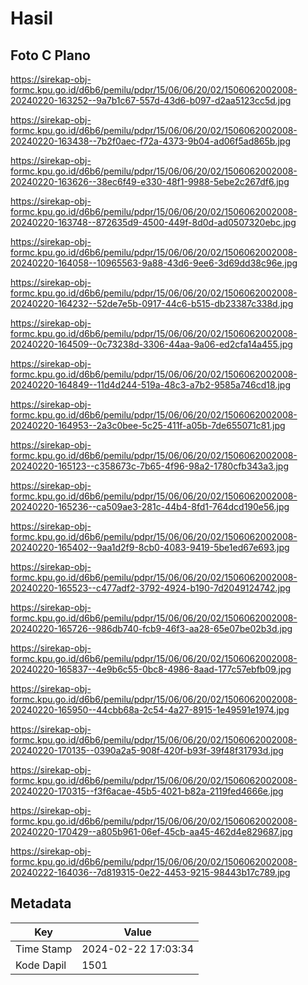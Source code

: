 # Hasil

## Foto C Plano

https://sirekap-obj-formc.kpu.go.id/d6b6/pemilu/pdpr/15/06/06/20/02/1506062002008-20240220-163252--9a7b1c67-557d-43d6-b097-d2aa5123cc5d.jpg

https://sirekap-obj-formc.kpu.go.id/d6b6/pemilu/pdpr/15/06/06/20/02/1506062002008-20240220-163438--7b2f0aec-f72a-4373-9b04-ad06f5ad865b.jpg

https://sirekap-obj-formc.kpu.go.id/d6b6/pemilu/pdpr/15/06/06/20/02/1506062002008-20240220-163626--38ec6f49-e330-48f1-9988-5ebe2c267df6.jpg

https://sirekap-obj-formc.kpu.go.id/d6b6/pemilu/pdpr/15/06/06/20/02/1506062002008-20240220-163748--872635d9-4500-449f-8d0d-ad0507320ebc.jpg

https://sirekap-obj-formc.kpu.go.id/d6b6/pemilu/pdpr/15/06/06/20/02/1506062002008-20240220-164058--10965563-9a88-43d6-9ee6-3d69dd38c96e.jpg

https://sirekap-obj-formc.kpu.go.id/d6b6/pemilu/pdpr/15/06/06/20/02/1506062002008-20240220-164232--52de7e5b-0917-44c6-b515-db23387c338d.jpg

https://sirekap-obj-formc.kpu.go.id/d6b6/pemilu/pdpr/15/06/06/20/02/1506062002008-20240220-164509--0c73238d-3306-44aa-9a06-ed2cfa14a455.jpg

https://sirekap-obj-formc.kpu.go.id/d6b6/pemilu/pdpr/15/06/06/20/02/1506062002008-20240220-164849--11d4d244-519a-48c3-a7b2-9585a746cd18.jpg

https://sirekap-obj-formc.kpu.go.id/d6b6/pemilu/pdpr/15/06/06/20/02/1506062002008-20240220-164953--2a3c0bee-5c25-411f-a05b-7de655071c81.jpg

https://sirekap-obj-formc.kpu.go.id/d6b6/pemilu/pdpr/15/06/06/20/02/1506062002008-20240220-165123--c358673c-7b65-4f96-98a2-1780cfb343a3.jpg

https://sirekap-obj-formc.kpu.go.id/d6b6/pemilu/pdpr/15/06/06/20/02/1506062002008-20240220-165236--ca509ae3-281c-44b4-8fd1-764dcd190e56.jpg

https://sirekap-obj-formc.kpu.go.id/d6b6/pemilu/pdpr/15/06/06/20/02/1506062002008-20240220-165402--9aa1d2f9-8cb0-4083-9419-5be1ed67e693.jpg

https://sirekap-obj-formc.kpu.go.id/d6b6/pemilu/pdpr/15/06/06/20/02/1506062002008-20240220-165523--c477adf2-3792-4924-b190-7d2049124742.jpg

https://sirekap-obj-formc.kpu.go.id/d6b6/pemilu/pdpr/15/06/06/20/02/1506062002008-20240220-165726--986db740-fcb9-46f3-aa28-65e07be02b3d.jpg

https://sirekap-obj-formc.kpu.go.id/d6b6/pemilu/pdpr/15/06/06/20/02/1506062002008-20240220-165837--4e9b6c55-0bc8-4986-8aad-177c57ebfb09.jpg

https://sirekap-obj-formc.kpu.go.id/d6b6/pemilu/pdpr/15/06/06/20/02/1506062002008-20240220-165950--44cbb68a-2c54-4a27-8915-1e49591e1974.jpg

https://sirekap-obj-formc.kpu.go.id/d6b6/pemilu/pdpr/15/06/06/20/02/1506062002008-20240220-170135--0390a2a5-908f-420f-b93f-39f48f31793d.jpg

https://sirekap-obj-formc.kpu.go.id/d6b6/pemilu/pdpr/15/06/06/20/02/1506062002008-20240220-170315--f3f6acae-45b5-4021-b82a-2119fed4666e.jpg

https://sirekap-obj-formc.kpu.go.id/d6b6/pemilu/pdpr/15/06/06/20/02/1506062002008-20240220-170429--a805b961-06ef-45cb-aa45-462d4e829687.jpg

https://sirekap-obj-formc.kpu.go.id/d6b6/pemilu/pdpr/15/06/06/20/02/1506062002008-20240222-164036--7d819315-0e22-4453-9215-98443b17c789.jpg


## Metadata

| Key        | Value               |
| ---------- | ------------------- |
| Time Stamp | 2024-02-22 17:03:34 |
| Kode Dapil | 1501                |




